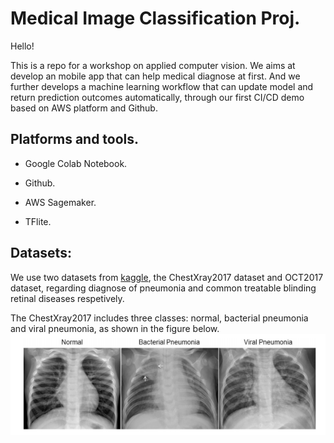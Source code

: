 # Medical Image Classification Proj. 

Hello!

This is a repo for a workshop on applied computer vision. We aims at develop an mobile app that can help medical diagnose at first. And we further develops a machine learning workflow that can update model and return prediction outcomes automatically, through our first CI/CD demo based on AWS platform and Github.


## Platforms and tools.

- Google Colab Notebook.

- Github.

- AWS Sagemaker.

- TFlite.

## Datasets:

We use two datasets from [kaggle](https://data.mendeley.com/datasets/rscbjbr9sj/2), the ChestXray2017 dataset and OCT2017 dataset, regarding diagnose of pneumonia and common treatable blinding retinal diseases respetively.

The ChestXray2017 includes three classes: normal, bacterial pneumonia and viral pneumonia, as shown in the figure below.
![ChestXray2017](Images/ChestXray2017.PNG)

